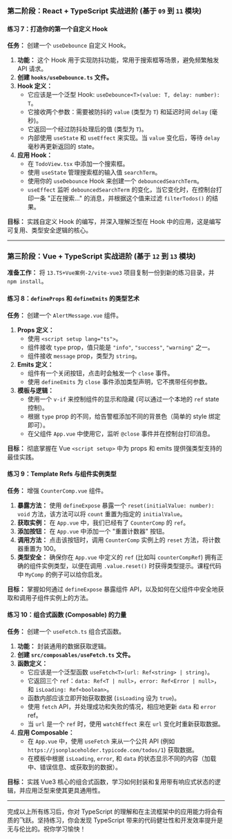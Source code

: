### 第二阶段：React + TypeScript 实战进阶 (基于 `09` 到 `11` 模块)


#### **练习 7：打造你的第一个自定义 Hook**

**任务：** 创建一个 `useDebounce` 自定义 Hook。

1.  **功能：** 这个 Hook 用于实现防抖功能，常用于搜索框等场景，避免频繁触发 API 请求。
2.  **创建 `hooks/useDebounce.ts` 文件。**
3.  **Hook 定义：**
    *   它应该是一个泛型 Hook: `useDebounce<T>(value: T, delay: number): T`。
    *   它接收两个参数：需要被防抖的 `value` (类型为 `T`) 和延迟时间 `delay` (毫秒)。
    *   它返回一个经过防抖处理后的值 (类型为 `T`)。
    *   内部使用 `useState` 和 `useEffect` 来实现。当 `value` 变化后，等待 `delay` 毫秒再更新返回的 state。
4.  **应用 Hook：**
    *   在 `TodoView.tsx` 中添加一个搜索框。
    *   使用 `useState` 管理搜索框的输入值 `searchTerm`。
    *   使用你的 `useDebounce` Hook 来创建一个 `debouncedSearchTerm`。
    *   `useEffect` 监听 `debouncedSearchTerm` 的变化，当它变化时，在控制台打印一条 "正在搜索..." 的消息，并根据这个值来过滤 `filterTodos()` 的结果。

**目标：** 实践自定义 Hook 的编写，并深入理解泛型在 Hook 中的应用，这是编写可复用、类型安全逻辑的核心。

---

### 第三阶段：Vue + TypeScript 实战进阶 (基于 `12` 到 `13` 模块)

**准备工作：** 将 `13.TS+Vue案例-2/vite-vue3` 项目复制一份到新的练习目录，并 `npm install`。

#### **练习 8：`defineProps` 和 `defineEmits` 的类型艺术**

**任务：** 创建一个 `AlertMessage.vue` 组件。

1.  **Props 定义：**
    *   使用 `<script setup lang="ts">`。
    *   组件接收 `type` prop，值只能是 `"info"`, `"success"`, `"warning"` 之一。
    *   组件接收 `message` prop，类型为 `string`。
2.  **Emits 定义：**
    *   组件有一个关闭按钮，点击时会触发一个 `close` 事件。
    *   使用 `defineEmits` 为 `close` 事件添加类型声明，它不携带任何参数。
3.  **模板与逻辑：**
    *   使用一个 `v-if` 来控制组件的显示和隐藏 (可以通过一个本地的 `ref` state 控制)。
    *   根据 `type` prop 的不同，给告警框添加不同的背景色（简单的 style 绑定即可）。
    *   在父组件 `App.vue` 中使用它，监听 `@close` 事件并在控制台打印消息。

**目标：** 彻底掌握在 Vue `<script setup>` 中为 props 和 emits 提供强类型支持的最佳实践。

#### **练习 9：Template Refs 与组件实例类型**

**任务：** 增强 `CounterComp.vue` 组件。

1.  **暴露方法：** 使用 `defineExpose` 暴露一个 `reset(initialValue: number): void` 方法，该方法可以将 `count` 重置为指定的 `initialValue`。
2.  **获取实例：** 在 `App.vue` 中，我们已经有了 `CounterComp` 的 `ref`。
3.  **添加按钮：** 在 `App.vue` 中添加一个 "重置计数器" 按钮。
4.  **调用方法：** 点击该按钮时，调用 `CounterComp` 实例上的 `reset` 方法，将计数器重置为 100。
5.  **类型安全：** 确保你在 `App.vue` 中定义的 `ref` (比如叫 `counterCompRef`) 拥有正确的组件实例类型，以便在调用 `.value.reset()` 时获得类型提示。课程代码中 `MyComp` 的例子可以给你启发。

**目标：** 掌握如何通过 `defineExpose` 暴露组件 API，以及如何在父组件中安全地获取和调用子组件实例上的方法。

#### **练习 10：组合式函数 (Composable) 的力量**

**任务：** 创建一个 `useFetch.ts` 组合式函数。

1.  **功能：** 封装通用的数据获取逻辑。
2.  **创建 `src/composables/useFetch.ts` 文件。**
3.  **函数定义：**
    *   它应该是一个泛型函数 `useFetch<T>(url: Ref<string> | string)`。
    *   它返回三个 `ref`：`data: Ref<T | null>`，`error: Ref<Error | null>`，和 `isLoading: Ref<boolean>`。
    *   函数内部应该立即开始获取数据 (`isLoading` 设为 `true`)。
    *   使用 `fetch` API，并处理成功和失败的情况，相应地更新 `data` 和 `error` ref。
    *   当 `url` 是一个 `ref` 时，使用 `watchEffect` 来在 `url` 变化时重新获取数据。
4.  **应用 Composable：**
    *   在 `App.vue` 中，使用 `useFetch` 来从一个公共 API (例如 `https://jsonplaceholder.typicode.com/todos/1`) 获取数据。
    *   在模板中根据 `isLoading`, `error`, 和 `data` 的状态显示不同的内容（加载中、错误信息、或获取到的数据）。

**目标：** 实践 Vue3 核心的组合式函数，学习如何封装和复用带有响应式状态的逻辑，并应用泛型来使其更具通用性。

---

完成以上所有练习后，你对 TypeScript 的理解和在主流框架中的应用能力将会有质的飞跃。坚持练习，你会发现 TypeScript 带来的代码健壮性和开发效率提升是无与伦比的。祝你学习愉快！